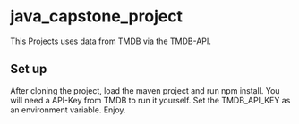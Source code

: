 # java_capstone_project
This Projects uses data from TMDB via the TMDB-API. 
## Set up
After cloning the project, load the maven project and run npm install.
You will need a API-Key from TMDB to run it yourself.
Set the TMDB_API_KEY as an environment variable. 
Enjoy.

